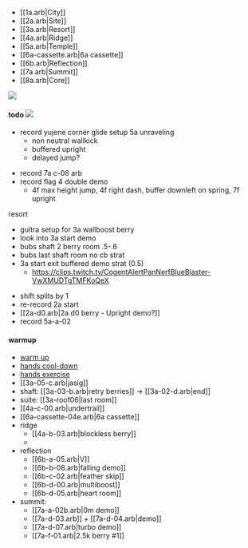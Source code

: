 * [[1a.arb|City]]
* [[2a.arb|Site]]
* [[3a.arb|Resort]]
* [[4a.arb|Ridge]]
* [[5a.arb|Temple]]
* [[6a-cassette.arb|6a cassette]]
* [[6b.arb|Reflection]]
* [[7a.arb|Summit]]
* [[8a.arb|Core]]

![](https://cdn.betterttv.net/emote/5f402fe68abf185d76c7617a/2x)

#### todo ![](https://cdn.frankerfacez.com/emoticon/464328/1)

* record yujene corner glide setup 5a unraveling
	* non neutral wallkick
	* buffered upright
	* delayed jump?
 
- record 7a c-08 arb
- record flag 4 double demo
	- 4f max height jump, 4f right dash, buffer downleft on spring, 7f upright

resort
- gultra setup for 3a wallboost berry
- look into 3a start demo
- bubs shaft 2 berry room .5-.6
- bubs last shaft room no cb strat
- 3a start exit buffered demo strat (0.5)
	- https://clips.twitch.tv/CogentAlertPanNerfBlueBlaster-VwXMUDTgTMFKoQeX
 
* shift splits by 1
* re-record 2a start
* [[2a-d0.arb|2a d0 berry - Upright demo?]]
* record 5a-a-02

#### warmup

- [warm up](https://www.youtube.com/watch?v=degYaAE0Ehs)
- [hands cool-down](https://www.youtube.com/watch?v=AIE83KMAtBY)
- [hands exercise](https://www.youtube.com/watch?v=H6y0D_8kRoU)
- [[3a-05-c.arb|jasig]]
- shaft: [[3a-03-b.arb|retry berries]] -> [[3a-02-d.arb|end]]
- suite: [[3a-roof06|last room]]
- [[4a-c-00.arb|undertrail]]
- [[6a-cassette-04e.arb|6a cassette]]
- ridge
	- [[4a-b-03.arb|blockless berry]]
	 - 
- reflection
	- [[6b-a-05.arb|V]]
	- [[6b-b-08.arb|falling demo]]
	- [[6b-c-02.arb|feather skip]]
	- [[6b-d-00.arb|multiboost]]
	- [[6b-d-05.arb|heart  room]]
- summit: 
	- [[7a-a-02b.arb|0m demo]]
	- [[7a-d-03.arb]] + [[7a-d-04.arb|demo]]
	- [[7a-d-07.arb|turbo demo]]
	- [[7a-f-01.arb|2.5k berry #1]]
